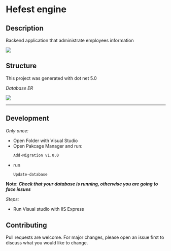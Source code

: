 # Hefest engine

## Description

Backend application that administrate employees information

<img src="https://i.imgur.com/Q0itd2N.png">



## Structure
This project was generated with dot net 5.0

_Database ER_

<img src="https://i.imgur.com/kZC78pV.png">

---

## Development

*Only once:*

- Open Folder with Visual Studio
- Open Pakcage Manager and run:
  ```sh
  Add-Migration v1.0.0
  ```
- run
  ```sh
  Update-database
  ```

**Note: _Check that your database is running, otherwise you are going to face issues_**

*Steps:*
- Run Visual studio with IIS Express

## Contributing
Pull requests are welcome. For major changes, please open an issue first to discuss what you would like to change.
